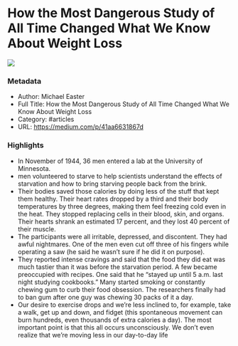 # How the Most Dangerous Study of All Time Changed What We Know About Weight Loss

![](https://readwise-assets.s3.amazonaws.com/static/images/article1.be68295a7e40.png)

### Metadata

- Author: Michael Easter
- Full Title: How the Most Dangerous Study of All Time Changed What We Know About Weight Loss
- Category: #articles
- URL: https://medium.com/p/41aa6631867d

### Highlights

- In November of 1944, 36 men entered a lab at the University of Minnesota.
- men volunteered to starve to help scientists understand the effects of starvation and how to bring starving people back from the brink.
- Their bodies saved those calories by doing less of the stuff that kept them healthy. Their heart rates dropped by a third and their body temperatures by three degrees, making them feel freezing cold even in the heat. They stopped replacing cells in their blood, skin, and organs. Their hearts shrank an estimated 17 percent, and they lost 40 percent of their muscle.
- The participants were all irritable, depressed, and discontent. They had awful nightmares. One of the men even cut off three of his fingers while operating a saw (he said he wasn’t sure if he did it on purpose).
- They reported intense cravings and said that the food they did eat was much tastier than it was before the starvation period. A few became preoccupied with recipes. One said that he “stayed up until 5 a.m. last night studying cookbooks.” Many started smoking or constantly chewing gum to curb their food obsession. The researchers finally had to ban gum after one guy was chewing 30 packs of it a day.
- Our desire to exercise drops and we’re less inclined to, for example, take a walk, get up and down, and fidget (this spontaneous movement can burn hundreds, even thousands of extra calories a day). The most important point is that this all occurs unconsciously. We don’t even realize that we’re moving less in our day-to-day life
